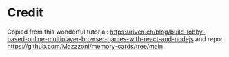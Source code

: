 # Credit
Copied from this wonderful tutorial: https://riven.ch/blog/build-lobby-based-online-multiplayer-browser-games-with-react-and-nodejs
and repo: https://github.com/Mazzzoni/memory-cards/tree/main